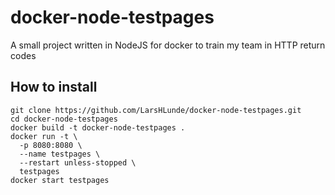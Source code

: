 # docker-node-testpages
A small project written in NodeJS for docker to train my team in HTTP return codes

## How to install
```
git clone https://github.com/LarsHLunde/docker-node-testpages.git
cd docker-node-testpages
docker build -t docker-node-testpages .
docker run -t \
  -p 8080:8080 \
  --name testpages \
  --restart unless-stopped \
  testpages
docker start testpages
```
